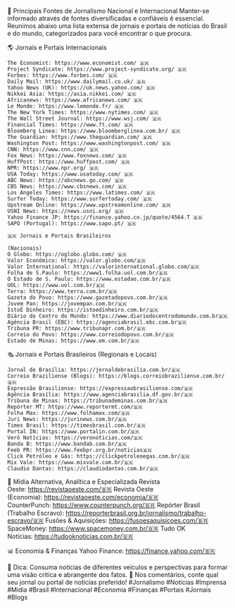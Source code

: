 📰 Principais Fontes de Jornalismo Nacional e Internacional
Manter-se informado através de fontes diversificadas e confiáveis é essencial. Reunimos abaixo uma lista extensa de jornais e portais de notícias do Brasil e do mundo, categorizados para você encontrar o que procura.



🌎 Jornais e Portais Internacionais

    The Economist: https://www.economist.com/ 🇧🇷 
    Project Syndicate: https://www.project-syndicate.org/ 🇧🇷 
    Forbes: https://www.forbes.com/ 🇧🇷 
    Daily Mail: https://www.dailymail.co.uk/ 🇧🇷 
    Yahoo News (UK): https://uk.news.yahoo.com/ 🇧🇷 
    Nikkei Asia: https://asia.nikkei.com/ 🇧🇷 
    Africanews: https://www.africanews.com/ 🇧🇷 
    Le Monde: https://www.lemonde.fr/ 🇧🇷 
    The New York Times: https://www.nytimes.com/ 🇧🇷 
    The Wall Street Journal: https://www.wsj.com/ 🇧🇷 
    Financial Times: https://www.ft.com/ 🇧🇷 
    Bloomberg Linea: https://www.bloomberglinea.com.br/ 🇧🇷 
    The Guardian: https://www.theguardian.com/ 🇧🇷 
    Washington Post: https://www.washingtonpost.com/ 🇧🇷 
    CNN: https://www.cnn.com/ 🇧🇷 
    Fox News: https://www.foxnews.com/ 🇧🇷 
    HuffPost: https://www.huffpost.com/ 🇧🇷 
    NPR: https://www.npr.org/ 🇧🇷 
    USA Today: https://www.usatoday.com/ 🇧🇷 
    ABC News: https://abcnews.go.com/ 🇧🇷 
    CBS News: https://www.cbsnews.com/ 🇧🇷 
    Los Angeles Times: https://www.latimes.com/ 🇧🇷 
    Surfer Today: https://www.surfertoday.com/ 🇧🇷 
    Upstream Online: https://www.upstreamonline.com/ 🇧🇷 
    USNI News: https://news.usni.org/ 🇧🇷 
    Yahoo Finance JP: https://finance.yahoo.co.jp/quote/4564.T 🇧🇷 
    SAPO (Portugal): https://www.sapo.pt/ 🇧🇷 

    🇧🇷 Jornais e Portais Brasileiros 

    (Nacionais) 
    O Globo: https://oglobo.globo.com/ 🇧🇷 
    Valor Econômico: https://valor.globo.com/🇧🇷 
    Valor International: https://valorinternational.globo.com/🇧🇷 
    Folha de S.Paulo: https://www1.folha.uol.com.br/🇧🇷 
    O Estado de S. Paulo: https://www.estadao.com.br/🇧🇷 
    UOL: https://www.uol.com.br/🇧🇷 
    Terra: https://www.terra.com.br/🇧🇷 
    Gazeta do Povo: https://www.gazetadopovo.com.br/🇧🇷 
    Jovem Pan: https://jovempan.com.br/🇧🇷 
    IstoÉ Dinheiro: https://istoedinheiro.com.br/🇧🇷 
    Diário do Centro do Mundo: https://www.diariodocentrodomundo.com.br🇧🇷 
    Agência Brasil (EBC): https://agenciabrasil.ebc.com.br🇧🇷 
    Tribuna PR: https://www.tribunapr.com.br/🇧🇷 
    Correio do Povo: https://www.correiodopovo.com.br/🇧🇷 
    Estado de Minas: https://www.em.com.br/🇧🇷 



🗞️ Jornais e Portais Brasileiros (Regionais e Locais)

    Jornal de Brasília: https://jornaldebrasilia.com.br/🇧🇷 
    Correio Braziliense (Blogs): https://blogs.correiobraziliense.com.br/🇧🇷 
    Expressão Brasiliense: https://expressaobrasiliense.com/🇧🇷 
    Agência Brasília: https://www.agenciabrasilia.df.gov.br/🇧🇷 
    Tribuna de Minas: https://tribunademinas.com.br/🇧🇷 
    Repórter MT: https://www.reportermt.com/🇧🇷 
    Folha Max: https://www.folhamax.com/🇧🇷 
    Juri News: https://jurinews.com.br/🇧🇷 
    Times Brasil: https://timesbrasil.com.br/🇧🇷 
    Portal IN: https://www.portalin.com.br/🇧🇷 
    Verô Notícias: https://veronoticias.com/🇧🇷 
    Banda B: https://www.bandab.com.br/🇧🇷 
    Feeb PR: https://www.feebpr.org.br/noticias🇧🇷 
    Click Petróleo e Gás: https://clickpetroleoegas.com.br/🇧🇷 
    Mix Vale: https://www.mixvale.com.br/🇧🇷 
    Claudio Dantas: https://claudiodantas.com.br/🇧🇷 



🧐 Mídia Alternativa, Analítica e Especializada
    Revista Oeste: https://revistaoeste.com/🇧🇷 
    Revista Oeste (Economia): https://revistaoeste.com/economia/🇧🇷 
    CounterPunch: https://www.counterpunch.org/🇧🇷 
    Repórter Brasil (Trabalho Escravo): https://reporterbrasil.org.br/jornalismo/trabalho-escravo/🇧🇷 
    Fusões & Aquisições: https://fusoesaquisicoes.com/🇧🇷 
    SpaceMoney: https://www.spacemoney.com.br/🇧🇷 
    Tudo OK Notícias: https://tudooknoticias.com.br/🇧🇷 


📊 Economia & Finanças
    Yahoo Finance: https://finance.yahoo.com/🇧🇷 



🔔 Dica: Consuma notícias de diferentes veículos e perspectivas para formar uma visão crítica e abrangente dos fatos.
💬 Nos comentários, conte qual seu jornal ou portal de notícias preferido!
#Jornalismo #Notícias #Imprensa #Midia #Brasil #Internacional #Economia #Finanças #Portais #Jornais #Blogs
